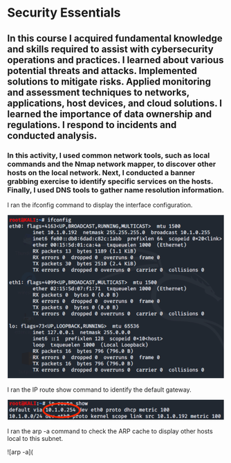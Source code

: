 # Security Essentials
## In this course I acquired fundamental knowledge and skills required to assist with cybersecurity operations and practices. I learned about various potential threats and attacks. Implemented solutions to mitigate risks. Applied monitoring and assessment techniques to networks, applications, host devices, and cloud solutions. I learned the importance of data ownership and regulations. I respond to incidents and conducted analysis.
### In this activity, I used common network tools, such as local commands and the Nmap network mapper, to discover other hosts on the local network. Next, I conducted a banner grabbing exercise to identify specific services on the hosts. Finally, I used DNS tools to gather name resolution information.
I ran the ifconfig command to display the interface configuration.

![ifconfig](https://github.com/iamroot-GitHub/Security-Essentials/blob/27da5d9d0de8f8d261f360198534d32e3b2a9b5f/Images/SINN_01.png)

I ran the IP route show command to identify the default gateway.

![IP route show](https://github.com/iamroot-GitHub/Security-Essentials/blob/ba416ec5d9f9cda3317b07a8e0e18194c5a5c71d/Images/SINN_02.png)

I ran the arp -a command to check the ARP cache to display other hosts local to this subnet.

![arp -a](
